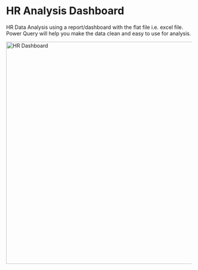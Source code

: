 # HR Analysis Dashboard
 HR Data Analysis using a report/dashboard with the flat file i.e. excel file. Power Query will help you make the data clean and easy to use for analysis.

 
<img width="603" alt="HR Dashboard" src="https://github.com/riyadodthi/HR-Dashboard-PowerBI/assets/37543679/44e0a278-33b3-4c57-b69d-763318ef8381">
